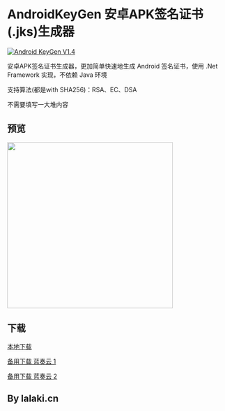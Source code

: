 # AndroidKeyGen 安卓APK签名证书(.jks)生成器

[![Android KeyGen V1.4](https://img.shields.io/badge/windows-.exe-0078D4?logo=windows)](https://ru.wikipedia.org/wiki/.EXE)

安卓APK签名证书生成器，更加简单快速地生成 Android 签名证书，使用 .Net Framework 实现，不依赖 Java 环境

支持算法(都是with SHA256)：RSA、EC、DSA

不需要填写一大堆内容

## 预览

<img src="https://cdn.jsdelivr.net/gh/lalakii/AndroidKeyGen/demo.jpg" width="380"/>

## 下载

[本地下载](https://github.com/lalakii/AndroidKeyGen/releases)

[备用下载 蓝奏云 1](https://a01.lanzout.com/iFcVa2lrbkeb)

[备用下载 蓝奏云 2](https://a01.lanzoui.com/iFcVa2lrbkeb)

## By lalaki.cn